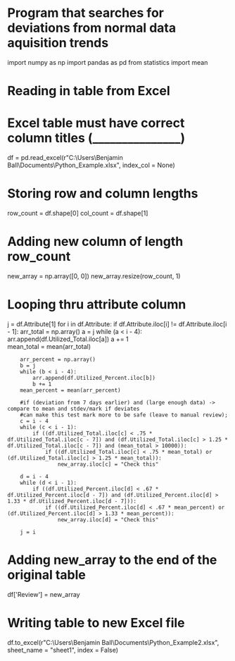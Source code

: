 # Program that searches for deviations from normal data aquisition trends

import numpy as np
import pandas as pd
from statistics import mean

# Reading in table from Excel
# Excel table must have correct column titles (_______________)
df = pd.read_excel(r"C:\Users\Benjamin Ball\Documents\Python_Example.xlsx", index_col = None)

# Storing row and column lengths
row_count = df.shape[0]
col_count = df.shape[1]

# Adding new column of length row_count
new_array = np.array([0, 0])
new_array.resize(row_count, 1)

# Looping thru attribute column
j = df.Attribute[1]
for i in df.Attribute:
    if df.Attribute.iloc[i] != df.Attribute.iloc[i - 1]:
        arr_total = np.array()
        a = j
        while (a < i - 4):
            arr.append(df.Utilized_Total.iloc[a])
            a += 1        
        mean_total = mean(arr_total)
        
        arr_percent = np.array()
        b = j
        while (b < i - 4):
            arr.append(df.Utilized_Percent.iloc[b])
            b += 1        
        mean_percent = mean(arr_percent)
        
        #if (deviation from 7 days earlier) and (large enough data) -> compare to mean and stdev/mark if deviates
        #can make this test mark more to be safe (leave to manual review); 
        c = i - 4
        while (c < i - 1):
            if ((df.Utilized_Total.iloc[c] < .75 * df.Utilized_Total.iloc[c - 7]) and (df.Utilized_Total.iloc[c] > 1.25 * df.Utilized_Total.iloc[c - 7]) and (mean_total > 10000)):
                if ((df.Utilized_Total.iloc[c] < .75 * mean_total) or (df.Utilized_Total.iloc[c] > 1.25 * mean_total)):
                    new_array.iloc[c] = "Check this"

        d = i - 4
        while (d < i - 1):
            if ((df.Utilized_Percent.iloc[d] < .67 * df.Utilized_Percent.iloc[d - 7]) and (df.Utilized_Percent.iloc[d] > 1.33 * df.Utilized_Percent.iloc[d - 7])):
                if ((df.Utilized_Percent.iloc[d] < .67 * mean_percent) or (df.Utilized_Percent.iloc[d] > 1.33 * mean_percent)):
                    new_array.iloc[d] = "Check this"

        j = i

# Adding new_array to the end of the original table
df['Review'] = new_array

# Writing table to new Excel file
df.to_excel(r"C:\Users\Benjamin Ball\Documents\Python_Example2.xlsx", sheet_name = "sheet1", index = False)
